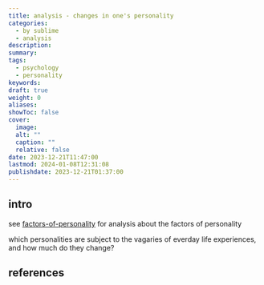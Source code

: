 ```yaml
---
title: analysis - changes in one's personality
categories:
  - by sublime
  - analysis
description: 
summary: 
tags:
  - psychology
  - personality
keywords: 
draft: true
weight: 0
aliases: 
showToc: false
cover:
  image: 
  alt: ""
  caption: ""
  relative: false
date: 2023-12-21T11:47:00
lastmod: 2024-01-08T12:31:08
publishdate: 2023-12-21T01:37:00
---
```

## intro

see [factors-of-personality](factors-of-personality.md) for analysis about the factors of personality

which personalities are subject to the vagaries of everday life experiences, and how much do they change?



## references
